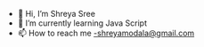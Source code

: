- 👋 Hi, I’m Shreya Sree
- 🌱 I’m currently learning Java Script
- 📫 How to reach me -shreyamodala@gmail.com

<!---
ShreyaSree8/ShreyaSree8 is a ✨ special ✨ repository because its `README.md` (this file) appears on your GitHub profile.
You can click the Preview link to take a look at your changes.
--->
